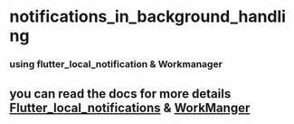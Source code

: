 # notifications_in_background_handling

<h3> using flutter_local_notification & Workmanager </h3>


<h2>you can read the docs for more details <a href="https://pub.dev/packages/flutter_local_notifications">Flutter_local_notifications</a> & <a href="https://pub.dev/packages/workmanager">WorkManger</a> </h2>
</body>


